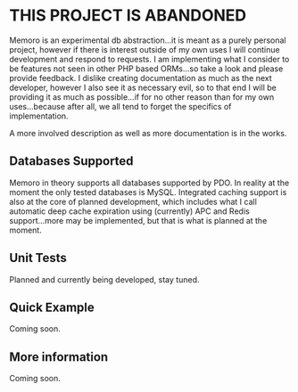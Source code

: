 THIS PROJECT IS ABANDONED
===========

Memoro is an experimental db abstraction...it is meant as a purely personal project, however if there is interest outside of my own uses I will continue development and respond to requests. I am implementing what I consider to be features not seen in other PHP based ORMs...so take a look and please provide feedback. I dislike creating documentation as much as the next developer, however I also see it as necessary evil, so to that end I will be providing it as much as possible...if for no other reason than for my own uses...because after all, we all tend to forget the specifics of implementation.

A more involved description as well as more documentation is in the works.

Databases Supported
-------------------

Memoro in theory supports all databases supported by PDO. In reality at the moment the only tested databases is MySQL. Integrated caching support is also at the core of planned development, which includes what I call automatic deep cache expiration using (currently) APC and Redis support...more may be implemented, but that is what is planned at the moment.

Unit Tests
----------

Planned and currently being developed, stay tuned.

Quick Example
-------------

Coming soon.

More information
----------------

Coming soon.
